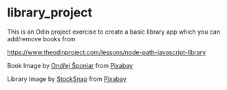 # library_project
This is an Odin project exercise to create a basic library app which you can add/remove books from

https://www.theodinproject.com/lessons/node-path-javascript-library


Book Image by <a href="https://pixabay.com/users/andrew-art-2005827/?utm_source=link-attribution&utm_medium=referral&utm_campaign=image&utm_content=1862768">Ondřej Šponiar</a> from <a href="https://pixabay.com//?utm_source=link-attribution&utm_medium=referral&utm_campaign=image&utm_content=1862768">Pixabay</a>

Library Image by <a href="https://pixabay.com/users/stocksnap-894430/?utm_source=link-attribution&utm_medium=referral&utm_campaign=image&utm_content=2596809">StockSnap</a> from <a href="https://pixabay.com//?utm_source=link-attribution&utm_medium=referral&utm_campaign=image&utm_content=2596809">Pixabay</a>